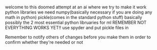 welcome to this doomed attempt at an ai where we  try to make it work
python libraries we need 
numpy(basically necessary if you are doing any math in python) 
pickle(comes in the standard python stuff)
basically possibly the 2 most essential python libruaries for ml
REMEMBER NOT EVERYTHING WORKS YET!!
use spyder and put pickle files in


Remember to notify others of changes before you make them in order to confirm whether they're needed or not
